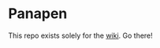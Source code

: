 Panapen
=======

This repo exists solely for the [wiki](https://github.com/slashingweapon/panapen/wiki).  Go there!
